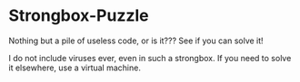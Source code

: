 # Strongbox-Puzzle

Nothing but a pile of useless code, or is it??? See if you can solve it!

I do not include viruses ever, even in such a strongbox. If you need to solve it elsewhere, use a virtual machine.
